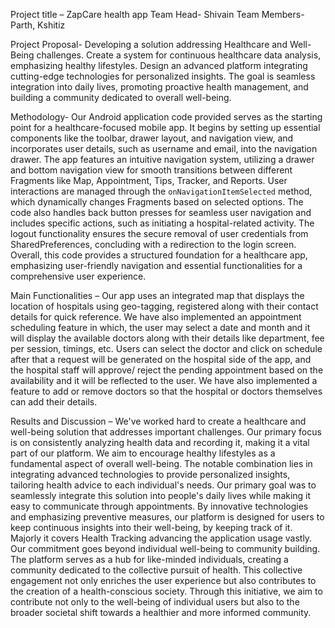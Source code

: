 Project title – ZapCare health app
Team Head- Shivain
Team Members- Parth, Kshitiz

Project Proposal-
Developing a solution addressing Healthcare and Well-Being challenges. Create a system for continuous healthcare data analysis, emphasizing healthy lifestyles. Design an advanced platform integrating cutting-edge technologies for personalized insights. The goal is seamless integration into daily lives, promoting proactive health management, and building a community dedicated to overall well-being.

Methodology-
Our Android application code provided serves as the starting point for a healthcare-focused mobile app. It begins by setting up essential components like the toolbar, drawer layout, and navigation view, and incorporates user details, such as username and email, into the navigation drawer. The app features an intuitive navigation system, utilizing a drawer and bottom navigation view for smooth transitions between different Fragments like Map, Appointment, Tips, Tracker, and Reports. User interactions are managed through the `onNavigationItemSelected` method, which dynamically changes Fragments based on selected options. The code also handles back button presses for seamless user navigation and includes specific actions, such as initiating a hospital-related activity. The logout functionality ensures the secure removal of user credentials from SharedPreferences, concluding with a redirection to the login screen. Overall, this code provides a structured foundation for a healthcare app, emphasizing user-friendly navigation and essential functionalities for a comprehensive user experience.

Main Functionalities –
Our app uses an integrated map that displays the location of hospitals using geo-tagging, registered along with their contact details for quick reference. We have also implemented an appointment scheduling feature in which, the user may select a date and month and it will display the available doctors along with their details like department, fee per session, timings, etc. Users can select the doctor and click on schedule after that a request will be generated on the hospital side of the app, and the hospital staff will approve/ reject the pending appointment based on the availability and it will be reflected to the user. We have also implemented a feature to add or remove doctors so that the hospital or doctors themselves can add their details.

Results and Discussion –
We've worked hard to create a healthcare and well-being solution that addresses important challenges. Our primary focus is on consistently analyzing health data and recording it, making it a vital part of our platform. We aim to encourage healthy lifestyles as a fundamental aspect of overall well-being. The notable combination lies in integrating advanced technologies to provide personalized insights, tailoring health advice to each individual's needs.
Our primary goal was to seamlessly integrate this solution into people's daily lives while making it easy to communicate through appointments. By innovative technologies and emphasizing preventive measures, our platform is designed for users to keep continuous insights into their well-being, by keeping track of it. Majorly it covers Health Tracking advancing the application usage vastly.
Our commitment goes beyond individual well-being to community building. The platform serves as a hub for like-minded individuals, creating a community dedicated to the collective pursuit of health. This collective engagement not only enriches the user experience but also contributes to the creation of a health-conscious society. Through this initiative, we aim to contribute not only to the well-being of individual users but also to the broader societal shift towards a healthier and more informed community.
